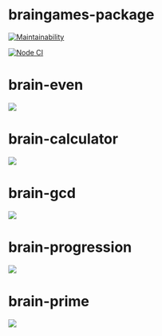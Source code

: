 # braingames-package
[![Maintainability](https://api.codeclimate.com/v1/badges/6d6fa27caab3b226c0e9/maintainability)](https://codeclimate.com/github/nightshiftmaster/frontend-project-lvl1/maintainability)

[![Node CI](https://github.com/nightshiftmaster/frontend-project-lvl1/workflows/Node%20CI/badge.svg)](https://github.com/nightshiftmaster/frontend-project-lvl1/actions)


# brain-even
<a href="https://asciinema.org/a/35PghFfv2pP9OyRdOAmRsaZGw" target="_blank"><img src="https://asciinema.org/a/35PghFfv2pP9OyRdOAmRsaZGw.svg" /></a>

# brain-calculator
<a href="https://asciinema.org/a/w9H7NGjrbAVb59Pv5DIZ6aGBW" target="_blank"><img src="https://asciinema.org/a/w9H7NGjrbAVb59Pv5DIZ6aGBW.svg" /></a>

# brain-gcd
<a href="https://asciinema.org/a/sRD0U1G8qTP7LiiAVe2g0qkaA" target="_blank"><img src="https://asciinema.org/a/sRD0U1G8qTP7LiiAVe2g0qkaA.svg" /></a>

# brain-progression
<a href="https://asciinema.org/a/e4Fd3BsLXNb2363yYLKPLvKQA" target="_blank"><img src="https://asciinema.org/a/e4Fd3BsLXNb2363yYLKPLvKQA.svg" /></a>

# brain-prime
<a href="https://asciinema.org/a/nQxdhUOUrrsEVwa1kKxNqDfSr" target="_blank"><img src="https://asciinema.org/a/nQxdhUOUrrsEVwa1kKxNqDfSr.svg" /></a>